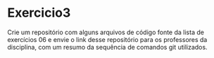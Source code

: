 # Exercicio3
Crie um repositório com alguns arquivos de código fonte da lista de exercícios 06 e envie o link desse repositório para os professores da disciplina, com um resumo da sequência de comandos git utilizados.
